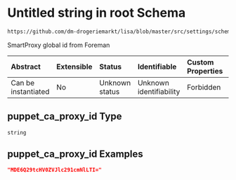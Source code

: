 # Untitled string in root Schema

```txt
https://github.com/dm-drogeriemarkt/lisa/blob/master/src/settings/schema.json#/properties/locations/items/properties/relations/properties/puppet_ca_proxy_id
```

SmartProxy global id from Foreman

| Abstract            | Extensible | Status         | Identifiable            | Custom Properties | Additional Properties | Access Restrictions | Defined In                                                                              |
| :------------------ | :--------- | :------------- | :---------------------- | :---------------- | :-------------------- | :------------------ | :-------------------------------------------------------------------------------------- |
| Can be instantiated | No         | Unknown status | Unknown identifiability | Forbidden         | Allowed               | none                | [settings.schema.json*](../../src/settings/settings.schema.json "open original schema") |

## puppet_ca_proxy_id Type

`string`

## puppet_ca_proxy_id Examples

```json
"MDE6Q29tcHV0ZVJlc291cmNlLTI="
```

